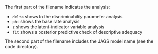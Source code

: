 The first part of the filename indicates the analysis:

- `delta` shows to the discriminability parameter analysis
- `phi` shows the base rate analysis
- `z` shows the latent-indicator variable analysis
- `fit` shows a posterior predictive check of descriptive adequacy


The second part of the filename includes the JAGS model name (see the code directory).
